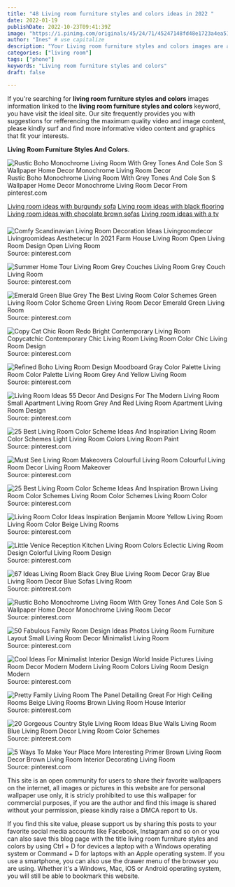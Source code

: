 ```yaml
---
title: "48 Living room furniture styles and colors ideas in 2022 "
date: 2022-01-19
publishDate: 2022-10-23T09:41:39Z
image: "https://i.pinimg.com/originals/45/24/71/45247148fd48e1723a4ea5173d26c34c.jpg"
author: "Ines" # use capitalize
description: "Your Living room furniture styles and colors images are available. Living room furniture styles and colors are a topic that is being searched for and liked by netizens today. You can Find and Download the Living room furniture styles and colors files here. Find and Download all free photos and vectors."
categories: ["living room"]
tags: ["phone"]
keywords: "Living room furniture styles and colors"
draft: false

---
```


If you're searching for **living room furniture styles and colors** images information linked to the **living room furniture styles and colors** keyword, you have visit the ideal  site.  Our site frequently  provides you with  suggestions  for refferencing  the maximum  quality video and image  content, please kindly surf and find more informative video content and graphics  that fit your interests.

**Living Room Furniture Styles And Colors**. 

![Rustic Boho Monochrome Living Room With Grey Tones And Cole Son S Wallpaper Home Decor Monochrome Living Room Decor](https://i.pinimg.com/originals/19/00/21/19002168eb2e29d34e62283638908f08.jpg "Rustic Boho Monochrome Living Room With Grey Tones And Cole Son S Wallpaper Home Decor Monochrome Living Room Decor")
Rustic Boho Monochrome Living Room With Grey Tones And Cole Son S Wallpaper Home Decor Monochrome Living Room Decor From pinterest.com

[Living room ideas with burgundy sofa](/living-room-ideas-with-burgundy-sofa/)
[Living room ideas with black flooring](/living-room-ideas-with-black-flooring/)
[Living room ideas with chocolate brown sofas](/living-room-ideas-with-chocolate-brown-sofas/)
[Living room ideas with a tv](/living-room-ideas-with-a-tv/)



### 

 


![Comfy Scandinavian Living Room Decoration Ideas Livingroomdecor Livingroomideas Aesthetecur In 2021 Farm House Living Room Open Living Room Design Open Living Room](https://i.pinimg.com/736x/87/7f/4d/877f4d5fec5a8dbac6b894368b37d9df.jpg "Comfy Scandinavian Living Room Decoration Ideas Livingroomdecor Livingroomideas Aesthetecur In 2021 Farm House Living Room Open Living Room Design Open Living Room")
Source: pinterest.com

 

![Summer Home Tour Living Room Grey Couches Living Room Grey Couch Living Room](https://i.pinimg.com/736x/84/88/dc/8488dc6cb27ddeb649d535748da01c27--living-room-wall-colors-living-room-styles.jpg "Summer Home Tour Living Room Grey Couches Living Room Grey Couch Living Room")
Source: pinterest.com

 

![Emerald Green Blue Grey The Best Living Room Color Schemes Green Living Room Color Scheme Green Living Room Decor Emerald Green Living Room](https://i.pinimg.com/originals/e3/e3/f7/e3e3f71fe88e60eded8b1e2dfa4808c0.jpg "Emerald Green Blue Grey The Best Living Room Color Schemes Green Living Room Color Scheme Green Living Room Decor Emerald Green Living Room")
Source: pinterest.com

 

![Copy Cat Chic Room Redo Bright Contemporary Living Room Copycatchic Contemporary Chic Living Room Living Room Color Chic Living Room Design](https://i.pinimg.com/736x/e6/42/7c/e6427c680466f1e99bf1858b0f480c69--white-living-rooms-contemporary-living-rooms.jpg "Copy Cat Chic Room Redo Bright Contemporary Living Room Copycatchic Contemporary Chic Living Room Living Room Color Chic Living Room Design")
Source: pinterest.com

 

![Refined Boho Living Room Design Moodboard Gray Color Palette Living Room Color Palette Living Room Grey And Yellow Living Room](https://i.pinimg.com/originals/68/97/44/68974457851e153bae90bfba004ceea3.png "Refined Boho Living Room Design Moodboard Gray Color Palette Living Room Color Palette Living Room Grey And Yellow Living Room")
Source: pinterest.com

 

![Living Room Ideas 55 Decor And Designs For The Modern Living Room Small Apartment Living Room Grey And Red Living Room Apartment Living Room Design](https://i.pinimg.com/736x/66/24/90/6624904417d0d02825f6297c225a3fab--red-living-rooms-apartment-living-rooms.jpg "Living Room Ideas 55 Decor And Designs For The Modern Living Room Small Apartment Living Room Grey And Red Living Room Apartment Living Room Design")
Source: pinterest.com

 

![25 Best Living Room Color Scheme Ideas And Inspiration Living Room Color Schemes Light Living Room Colors Living Room Paint](https://i.pinimg.com/474x/59/1a/67/591a67e9c0b211aab0e1258d0cfa8db4.jpg "25 Best Living Room Color Scheme Ideas And Inspiration Living Room Color Schemes Light Living Room Colors Living Room Paint")
Source: pinterest.com

 

![Must See Living Room Makeovers Colourful Living Room Colourful Living Room Decor Living Room Makeover](https://i.pinimg.com/originals/b9/9b/bd/b99bbd914ae38bd8bb18e52d2ca2067e.jpg "Must See Living Room Makeovers Colourful Living Room Colourful Living Room Decor Living Room Makeover")
Source: pinterest.com

 

![25 Best Living Room Color Scheme Ideas And Inspiration Brown Living Room Color Schemes Living Room Color Schemes Living Room Color](https://i.pinimg.com/564x/79/32/9b/79329be8f48c3439b3c1aa3ef8409a81.jpg "25 Best Living Room Color Scheme Ideas And Inspiration Brown Living Room Color Schemes Living Room Color Schemes Living Room Color")
Source: pinterest.com

 

![Living Room Color Ideas Inspiration Benjamin Moore Yellow Living Room Living Room Color Beige Living Rooms](https://i.pinimg.com/originals/95/55/07/9555075eb7565a4fc878294bc2764d9d.jpg "Living Room Color Ideas Inspiration Benjamin Moore Yellow Living Room Living Room Color Beige Living Rooms")
Source: pinterest.com

 

![Little Venice Reception Kitchen Living Room Colors Eclectic Living Room Design Colorful Living Room Design](https://i.pinimg.com/originals/4a/d2/8f/4ad28f629c503fd50cd3f5f149485147.jpg "Little Venice Reception Kitchen Living Room Colors Eclectic Living Room Design Colorful Living Room Design")
Source: pinterest.com

 

![67 Ideas Living Room Black Grey Blue Living Room Decor Gray Blue Living Room Decor Blue Sofas Living Room](https://i.pinimg.com/474x/7c/d2/e1/7cd2e12291333a569cb65ffa8122d0c7.jpg "67 Ideas Living Room Black Grey Blue Living Room Decor Gray Blue Living Room Decor Blue Sofas Living Room")
Source: pinterest.com

 

![Rustic Boho Monochrome Living Room With Grey Tones And Cole Son S Wallpaper Home Decor Monochrome Living Room Decor](https://i.pinimg.com/originals/19/00/21/19002168eb2e29d34e62283638908f08.jpg "Rustic Boho Monochrome Living Room With Grey Tones And Cole Son S Wallpaper Home Decor Monochrome Living Room Decor")
Source: pinterest.com

 

![50 Fabulous Family Room Design Ideas Photos Living Room Furniture Layout Small Living Room Decor Minimalist Living Room](https://i.pinimg.com/originals/63/79/8b/63798b8664a7d5c40f7201df7a21fcd1.jpg "50 Fabulous Family Room Design Ideas Photos Living Room Furniture Layout Small Living Room Decor Minimalist Living Room")
Source: pinterest.com

 

![Cool Ideas For Minimalist Interior Design World Inside Pictures Living Room Decor Modern Modern Living Room Colors Living Room Design Modern](https://i.pinimg.com/originals/4e/5f/58/4e5f58095d3327ba494ee6d151027687.jpg "Cool Ideas For Minimalist Interior Design World Inside Pictures Living Room Decor Modern Modern Living Room Colors Living Room Design Modern")
Source: pinterest.com

 

![Pretty Family Living Room The Panel Detailing Great For High Ceiling Rooms Beige Living Rooms Brown Living Room House Interior](https://i.pinimg.com/736x/42/2e/b4/422eb4b1b0cd3f5b41257040f31fb59a--cozy-living-spaces-brown-living-rooms.jpg "Pretty Family Living Room The Panel Detailing Great For High Ceiling Rooms Beige Living Rooms Brown Living Room House Interior")
Source: pinterest.com

 

![20 Gorgeous Country Style Living Room Ideas Blue Walls Living Room Blue Living Room Decor Living Room Color Schemes](https://i.pinimg.com/originals/07/a7/0b/07a70bfd55d6b22d06ea3bdb0af0d0a4.jpg "20 Gorgeous Country Style Living Room Ideas Blue Walls Living Room Blue Living Room Decor Living Room Color Schemes")
Source: pinterest.com

 

![5 Ways To Make Your Place More Interesting Primer Brown Living Room Decor Brown Living Room Interior Decorating Living Room](https://i.pinimg.com/originals/45/24/71/45247148fd48e1723a4ea5173d26c34c.jpg "5 Ways To Make Your Place More Interesting Primer Brown Living Room Decor Brown Living Room Interior Decorating Living Room")
Source: pinterest.com

 

This site is an open community for users to share their favorite wallpapers on the internet, all images or pictures in this website are for personal wallpaper use only, it is stricly prohibited to use this wallpaper for commercial purposes, if you are the author and find this image is shared without your permission, please kindly raise a DMCA report to Us.

If you find this site value, please support us by sharing this posts to your favorite social media accounts like Facebook, Instagram and so on or you can also save this blog page with the title living room furniture styles and colors by using Ctrl + D for devices a laptop with a Windows operating system or Command + D for laptops with an Apple operating system. If you use a smartphone, you can also use the drawer menu of the browser you are using. Whether it's a Windows, Mac, iOS or Android operating system, you will still be able to bookmark this website.
